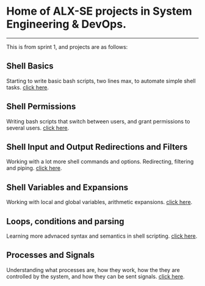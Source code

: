 # Home of ALX-SE projects in System Engineering & DevOps.

---

This is from sprint 1, and projects are as follows:

## Shell Basics

Starting to write basic bash scripts, two lines max, to automate simple shell tasks. [click here](https://github.com/chee-zaram/alx-system_engineering-devops/tree/master/0x00-shell_basics/).

## Shell Permissions

Writing bash scripts that switch between users, and grant permissions to several users. [click here](https://github.com/chee-zaram/alx-system_engineering-devops/tree/master/0x01-shell_permissions).

## Shell Input and Output Redirections and Filters

Working with a lot more shell commands and options. Redirecting, filtering and piping. [click here](https://github.com/chee-zaram/alx-system_engineering-devops/tree/master/0x02-shell_redirections).

## Shell Variables and Expansions

Working with local and global variables, arithmetic expansions. [click here](https://github.com/chee-zaram/alx-system_engineering-devops/tree/master/0x03-shell_variables_expansions).

## Loops, conditions and parsing

Learning more advnaced syntax and semantics in shell scripting. [click here](https://github.com/chee-zaram/alx-system_engineering-devops/tree/master/0x04-loops_conditions_and_parsing).

## Processes and Signals

Understanding what processes are, how they work, how the they are controlled by
the system, and how they can be sent signals. [click here]().
